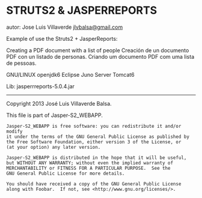 STRUTS2 & JASPERREPORTS
=======================

autor: Jose Luis Villaverde
jlvbalsa@gmail.com

Example of use the Struts2 + JasperReports:

Creating a PDF document with a list of people
Creación de un documento PDF con un listado de personas.
Criando um documento PDF com uma lista de pessoas.

GNU/LINUX
openjdk6
Eclipse Juno
Server Tomcat6

Lib:
	jasperrreports-5.0.4.jar



*****
Copyright 2013 José Luis Villaverde Balsa.

This file is part of Jasper-S2_WEBAPP.

    Jasper-S2_WEBAPP is free software: you can redistribute it and/or modify
    it under the terms of the GNU General Public License as published by
    the Free Software Foundation, either version 3 of the License, or
    (at your option) any later version.

    Jasper-S2_WEBAPP is distributed in the hope that it will be useful,
    but WITHOUT ANY WARRANTY; without even the implied warranty of
    MERCHANTABILITY or FITNESS FOR A PARTICULAR PURPOSE.  See the
    GNU General Public License for more details.

    You should have received a copy of the GNU General Public License
    along with Foobar.  If not, see <http://www.gnu.org/licenses/>.

